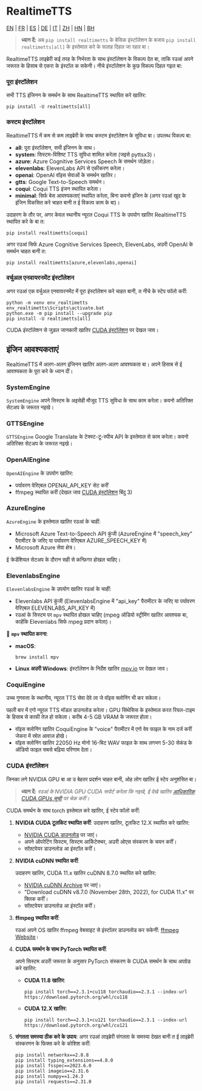 # RealtimeTTS

[EN](../en/index.md) | [FR](../fr/index.md) | [ES](../es/index.md) | [DE](../de/index.md) | [IT](../it/index.md) | [ZH](../zh/index.md) | [HN](../hn/index.md) | [BH](../bh/index.md)


> **ध्यान दें:** अब `pip install realtimetts` के बेसिक इंस्टॉलेशन के बजाय `pip install realtimetts[all]` के इस्तेमाल करे के सलाह दिहल जा रहल बा।

RealtimeTTS लाइब्रेरी कई तरह के निर्भरता के साथ इंस्टॉलेशन के विकल्प देत बा, ताकि रउआं अपने जरूरत के हिसाब से एकरा के इंस्टॉल क सकेनी। नीचे इंस्टॉलेशन के कुछ विकल्प दिहल गइल बा:

### पूरा इंस्टॉलेशन

सभी TTS इंजिनन के समर्थन के साथ RealtimeTTS स्थापित करे खातिर:

```
pip install -U realtimetts[all]
```

### कस्टम इंस्टॉलेशन

RealtimeTTS में कम से कम लाइब्रेरी के साथ कस्टम इंस्टॉलेशन के सुविधा बा। उपलब्ध विकल्प बा:

- **all**: पूरा इंस्टॉलेशन, सभी इंजिनन के साथ।
- **system**: सिस्टम-विशिष्ट TTS सुविधा शामिल करेला (जइसे pyttsx3)।
- **azure**: Azure Cognitive Services Speech के समर्थन जोड़ेला।
- **elevenlabs**: ElevenLabs API से एकीकरण करेला।
- **openai**: OpenAI वॉइस सेवाओं के समर्थन खातिर।
- **gtts**: Google Text-to-Speech समर्थन।
- **coqui**: Coqui TTS इंजन स्थापित करेला।
- **minimal**: सिर्फ बेस आवश्यकताएं स्थापित करेला, बिना कवनो इंजिन के (अगर रउआं खुद के इंजिन विकसित करे चाहत बानी त ई विकल्प काम के बा)।

उदाहरण के तौर पर, अगर केवल स्थानीय न्यूरल Coqui TTS के उपयोग खातिर RealtimeTTS स्थापित करे के बा त:

```
pip install realtimetts[coqui]
```

अगर रउआं सिर्फ Azure Cognitive Services Speech, ElevenLabs, अउरी OpenAI के समर्थन चाहत बानी त:

```
pip install realtimetts[azure,elevenlabs,openai]
```

### वर्चुअल एनवायरनमेंट इंस्टॉलेशन

अगर रउआं एक वर्चुअल एनवायरनमेंट में पूरा इंस्टॉलेशन करे चाहत बानी, त नीचे के स्टेप फॉलो करीं:

```
python -m venv env_realtimetts
env_realtimetts\Scripts\activate.bat
python.exe -m pip install --upgrade pip
pip install -U realtimetts[all]
```

CUDA इंस्टॉलेशन से जुड़ल जानकारी खातिर [CUDA इंस्टॉलेशन](#cuda-installation) पर देखल जाव।

## इंजिन आवश्यकताएं

RealtimeTTS में अलग-अलग इंजिनन खातिर अलग-अलग आवश्यकता बा। अपने हिसाब से ई आवश्यकता के पूरा करे के ध्यान दीं।

### SystemEngine
`SystemEngine` अपने सिस्टम के अइसेही मौजूद TTS सुविधा के साथ काम करेला। कवनो अतिरिक्त सेटअप के जरूरत नइखे।

### GTTSEngine
`GTTSEngine` Google Translate के टेक्स्ट-टू-स्पीच API के इस्तेमाल से काम करेला। कवनो अतिरिक्त सेटअप के जरूरत नइखे।

### OpenAIEngine
`OpenAIEngine` के उपयोग खातिर:
- पर्यावरण वेरिएबल OPENAI_API_KEY सेट करीं
- ffmpeg स्थापित करीं (देखल जाव [CUDA इंस्टॉलेशन](#cuda-installation) बिंदु 3)

### AzureEngine
`AzureEngine` के इस्तेमाल खातिर रउआं के चाहीं:
- Microsoft Azure Text-to-Speech API कुंजी (AzureEngine में "speech_key" पैरामीटर के जरिए या पर्यावरण वेरिएबल AZURE_SPEECH_KEY में)
- Microsoft Azure सेवा क्षेत्र।

ई क्रेडेंशियल सेटअप के दौरान सही से कन्फ़िगर होखल चाहिए।

### ElevenlabsEngine
`ElevenlabsEngine` के उपयोग खातिर रउआं के चाहीं:
- Elevenlabs API कुंजी (ElevenlabsEngine में "api_key" पैरामीटर के जरिए या पर्यावरण वेरिएबल ELEVENLABS_API_KEY में)
- रउआं के सिस्टम पर `mpv` स्थापित होखल चाहिए (mpeg ऑडियो स्ट्रीमिंग खातिर आवश्यक बा, काहेंकि Elevenlabs सिर्फ mpeg प्रदान करेला)।

🔹 **`mpv` स्थापित करना**:
  - **macOS**:
    ```
    brew install mpv
    ```

  - **Linux अउरी Windows**: इंस्टॉलेशन के निर्देश खातिर [mpv.io](https://mpv.io/) पर देखल जाव।

### CoquiEngine

उच्च गुणवत्ता के स्थानीय, न्यूरल TTS सेवा देवे ला जे वॉइस क्लोनिंग भी कर सकेला।

पहली बार में एगो न्यूरल TTS मॉडल डाउनलोड करेला। GPU सिंथेसिस के इस्तेमाल करत रियल-टाइम के हिसाब से काफी तेज़ हो सकेला। करीब 4-5 GB VRAM के जरूरत होला।

- वॉइस क्लोनिंग खातिर CoquiEngine के "voice" पैरामीटर में एगो वेव फाइल के नाम दर्ज करीं जेकरा में स्रोत आवाज़ होखे।
- वॉइस क्लोनिंग खातिर 22050 Hz मोनो 16-बिट WAV फाइल के साथ लगभग 5-30 सेकंड के ऑडियो फाइल सबसे बढ़िया परिणाम देला।

### CUDA इंस्टॉलेशन

जिनका लगे NVIDIA GPU बा आ उ बेहतर प्रदर्शन चाहत बानी, ओह लोग खातिर ई स्टेप अनुशंसित बा।

> **ध्यान दें:** *रउआं के NVIDIA GPU CUDA सपोर्ट करेला कि नइखे, ई देखे खातिर [आधिकारिक CUDA GPUs सूची](https://developer.nvidia.com/cuda-gpus) पर चेक करीं।*

CUDA समर्थन के साथ torch इस्तेमाल करे खातिर, ई स्टेप फॉलो करीं:

1. **NVIDIA CUDA टूलकिट स्थापित करीं**:
    उदाहरण खातिर, टूलकिट 12.X स्थापित करे खातिर:
    - [NVIDIA CUDA डाउनलोड](https://developer.nvidia.com/cuda-downloads) पर जाएं।
    - अपने ऑपरेटिंग सिस्टम, सिस्टम आर्किटेक्चर, अउरी ओएस संस्करण के चयन करीं।
    - सॉफ़्टवेयर डाउनलोड आ इंस्टॉल करीं।

2. **NVIDIA cuDNN स्थापित करीं**:

    उदाहरण खातिर, CUDA 11.x खातिर cuDNN 8.7.0 स्थापित करे खातिर:
    - [NVIDIA cuDNN Archive](https://developer.nvidia.com/rdp/cudnn-archive) पर जाएं।
    - "Download cuDNN v8.7.0 (November 28th, 2022), for CUDA 11.x" पर क्लिक करीं।
    - सॉफ़्टवेयर डाउनलोड आ इंस्टॉल करीं।

3. **ffmpeg स्थापित करीं**:

    रउआं अपने OS खातिर ffmpeg वेबसाइट से इंस्टॉलर डाउनलोड कर सकेनीं: [ffmpeg Website](https://ffmpeg.org/download.html)।

4. **CUDA समर्थन के साथ PyTorch स्थापित करीं**:

    अपने सिस्टम अउरी जरूरत के अनुसार PyTorch संस्करण के CUDA समर्थन के साथ अपग्रेड करे खातिर:

    - **CUDA 11.8 खातिर**:

        ```
        pip install torch==2.3.1+cu118 torchaudio==2.3.1 --index-url https://download.pytorch.org/whl/cu118
        ```

    - **CUDA 12.X खातिर**:

        ```
        pip install torch==2.3.1+cu121 torchaudio==2.3.1 --index-url https://download.pytorch.org/whl/cu121
        ```

5. **संगतता समस्या ठीक करे के उपाय**:
    अगर रउआं लाइब्रेरी संगतता के समस्या देखत बानी त ई लाइब्रेरी संस्करणन के फिक्स करे के कोशिश करीं:

    ``` 
    pip install networkx==2.8.8
    pip install typing_extensions==4.8.0
    pip install fsspec==2023.6.0
    pip install imageio==2.31.6
    pip install numpy==1.24.3
    pip install requests==2.31.0
    ```